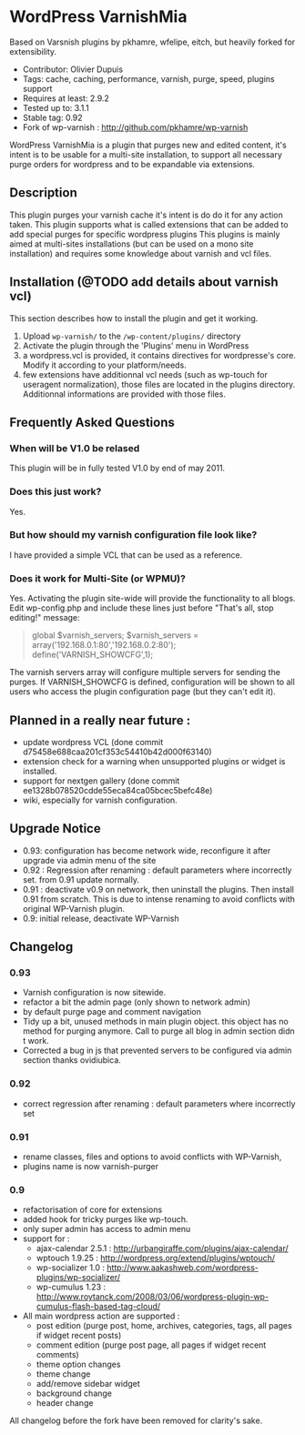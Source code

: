 WordPress VarnishMia
====================

Based on Varsnish plugins by pkhamre, wfelipe, eitch, but heavily forked for extensibility.

* Contributor: Olivier Dupuis
* Tags: cache, caching, performance, varnish, purge, speed, plugins support
* Requires at least: 2.9.2
* Tested up to: 3.1.1
* Stable tag: 0.92
* Fork of wp-varnish : http://github.com/pkhamre/wp-varnish

WordPress VarnishMia is a plugin that purges new and edited content, it's intent is to be usable for a multi-site installation, to support all necessary purge orders for wordpress and to be expandable via extensions.

Description
-----------

This plugin purges your varnish cache it's intent is do do it for any action taken. This plugin supports what is called extensions that can be added to add special purges for specific wordpress plugins
This plugins is mainly aimed at multi-sites installations (but can be used on a mono site installation) and requires some knowledge about varnish and vcl files.
 
Installation (@TODO add details about varnish vcl)
------------

This section describes how to install the plugin and get it working.

1. Upload `wp-varnish/` to the `/wp-content/plugins/` directory
2. Activate the plugin through the 'Plugins' menu in WordPress
3. a wordpress.vcl is provided, it contains directives for wordpresse's core. Modify it according to your platform/needs.
4. few extensions have additionnal vcl needs (such as wp-touch for useragent normalization), those files are located in the plugins directory. Additionnal informations are provided with those files.

Frequently Asked Questions 
--------------------------

### When will be V1.0 be relased
This plugin will be in fully tested V1.0 by end of may 2011.

### Does this just work?

Yes.

### But how should my varnish configuration file look like?

I have provided a simple VCL that can be used as a reference.

### Does it work for Multi-Site (or WPMU)?

Yes. Activating the plugin site-wide will provide the functionality to all
blogs. Edit wp-config.php and
include these lines just before "That's all, stop editing!" message:

> global $varnish_servers;
> $varnish_servers = array('192.168.0.1:80','192.168.0.2:80');
> define('VARNISH_SHOWCFG',1);

The varnish servers array will configure multiple servers for sending the
purges. If VARNISH_SHOWCFG is defined, configuration will be shown to all
users who access the plugin configuration page (but they can't edit it).

Planned in a really near future :
---------------------------------
  - update wordpress VCL (done commit d75458e688caa201cf353c54410b42d000f63140)
  - extension check for a warning when unsupported plugins or widget is installed.
  - support for nextgen gallery (done commit ee1328b078520cdde55eca84ca05bcec5befc48e)
  - wiki, especially for varnish configuration.

Upgrade Notice
--------------
* 0.93: configuration has become network wide, reconfigure it after upgrade via admin menu of the site
* 0.92 : Regression after renaming : default parameters where incorrectly set. from 0.91 update normally.
* 0.91 : deactivate v0.9 on network, then uninstall the plugins. Then install 0.91 from scratch. This is due to intense renaming to avoid conflicts with original WP-Varnish plugin.
* 0.9: initial release, deactivate WP-Varnish

Changelog
---------
### 0.93 ###
* Varnish configuration is now sitewide.
* refactor a bit the admin page (only shown to network admin)
* by default purge page and comment navigation
* Tidy up a bit, unused methods in main plugin object. this object has no method for purging anymore. Call to purge all blog in admin section didn t work.
* Corrected a bug in js that prevented servers to be configured via admin section  thanks ovidiubica.

### 0.92
* correct regression after renaming : default parameters where incorrectly set

### 0.91 
* rename classes, files and options to avoid conflicts with WP-Varnish,
* plugins name is now varnish-purger


### 0.9
* refactorisation of core for extensions
* added hook for tricky purges like wp-touch.
* only super admin has access to admin menu
* support for :
  - ajax-calendar 2.5.1 : http://urbangiraffe.com/plugins/ajax-calendar/
  - wptouch 1.9.25 : http://wordpress.org/extend/plugins/wptouch/
  - wp-socializer 1.0 : http://www.aakashweb.com/wordpress-plugins/wp-socializer/
  - wp-cumulus 1.23 : http://www.roytanck.com/2008/03/06/wordpress-plugin-wp-cumulus-flash-based-tag-cloud/
* All main wordpress action are supported :
  - post edition (purge post, home, archives, categories, tags, all pages if widget recent posts)
  - comment edition (purge post page, all pages if widget recent comments)
  - theme option changes
  - theme change
  - add/remove sidebar widget
  - background change
  - header change

All changelog before the fork have been removed for clarity's sake.
